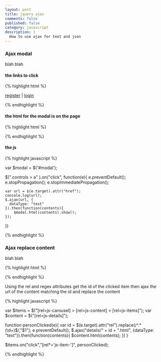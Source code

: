 ```yaml
---
layout: post
title: jquery ajax
comments: false
published: false
category: javascript
description: |
  How to use ajax for text and json
---
```




### Ajax modal

blah blah

#### the links to click

{% highlight html %}

  <div class="controls" rel="js-controls">
    <a href="register.html" rel="nofollow js-register">register</a> |
    <a href="login.html" rel="nofollow js-login">login</a>
  </div>

{% endhighlight %}

#### the html for the modal is on the page

{% highlight html %}

  <div id="modal" rel="js-modal"></div>

{% endhighlight %}


#### the js

{% highlight javascript %}

  var $modal = $('#modal');

  $(".controls > a" ).on("click", function(e){
    e.preventDefault();
    e.stopPropagation();
    e.stopImmediatePropagation();

    var url = $(e.target).attr("href");
    console.log(url);
    $.ajax(url, {
      dataType: "text"
    }).then(function(contents){
        $modal.html(contents).show();
    });

  })

{% endhighlight %}




### Ajax replace content

blah blah

{% highlight html %}

  <div class="content" rel="js-content">
    <div class="items" rel="js-items">
      <div rel="js-item-0"></div>
      <div rel="js-item-1"></div>
      <div rel="js-item-2"></div>
      <div rel="js-item-3"></div>
      <div rel="js-item-4"></div>
      <div rel="js-item-5"></div>
    </div>
  </div>

{% endhighlight %}

Using the rel and regex attributes get the id of the clicked item then ajax the url of the content matching the id and replace the content

{% highlight javascript %}

  var $items = $("[rel=js-carousel] > [rel=js-content] > [rel=js-items]");
  var $content = $("[rel=js-details]");

  function personClicked(e){
    var id = $(e.target).attr("rel").replace(/^.*(\d+)$/,"$1");
    e.preventDefault();
    $.ajax("details/" + id + ".html", {dataType: "text"}).then(function(contents){
      $content.html(contents);
    })
  }

  $items.on("click","[rel*='js-item-']", personClicked);

{% endhighlight %}
